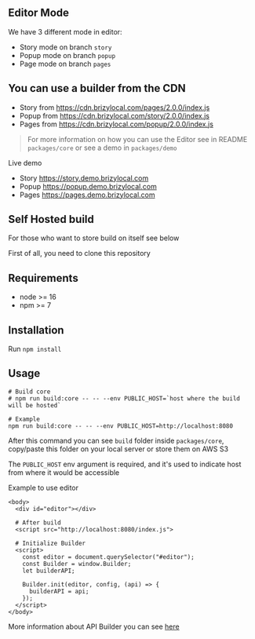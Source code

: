 
## Editor Mode
We have 3 different mode in editor:
- Story mode on branch `story`
- Popup mode on branch `popup`
- Page mode on branch `pages`

## You can use a builder from the CDN
- Story from https://cdn.brizylocal.com/pages/2.0.0/index.js
- Popup from https://cdn.brizylocal.com/story/2.0.0/index.js
- Pages from https://cdn.brizylocal.com/popup/2.0.0/index.js

> For more information on how you can use the Editor see in README `packages/core` or see a demo in `packages/demo`

Live demo
- Story https://story.demo.brizylocal.com
- Popup https://popup.demo.brizylocal.com
- Pages https://pages.demo.brizylocal.com

## Self Hosted build
For those who want to store build on itself see below

First of all, you need to clone this repository

## Requirements

- node >= 16
- npm >= 7

## Installation

Run `npm install`

## Usage

```shell
# Build core
# npm run build:core -- -- --env PUBLIC_HOST=`host where the build will be hosted`

# Example
npm run build:core -- -- --env PUBLIC_HOST=http://localhost:8080
```

After this command you can see `build` folder inside `packages/core`, copy/paste this folder on your local server or 
store them on AWS S3

The `PUBLIC_HOST` env argument is required, and it's used to indicate host from where it would be accessible

Example to use editor

```shell
<body>
  <div id="editor"></div>

  # After build
  <script src="http://localhost:8080/index.js">
  
  # Initialize Builder
  <script>
    const editor = document.querySelector("#editor");
    const Builder = window.Builder;
    let builderAPI;

    Builder.init(editor, config, (api) => {
      builderAPI = api;
    });
  </script>
</body>
```

More information about API Builder you can see [here](https://github.com/bagrinsergiu/demo-editor-partners/blob/master/packages/core/README.MD#config)